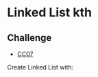 # Linked List kth

## Challenge

- [CC07](https://canvas.instructure.com/courses/5233640/assignments/32144424)

Create Linked List with:


